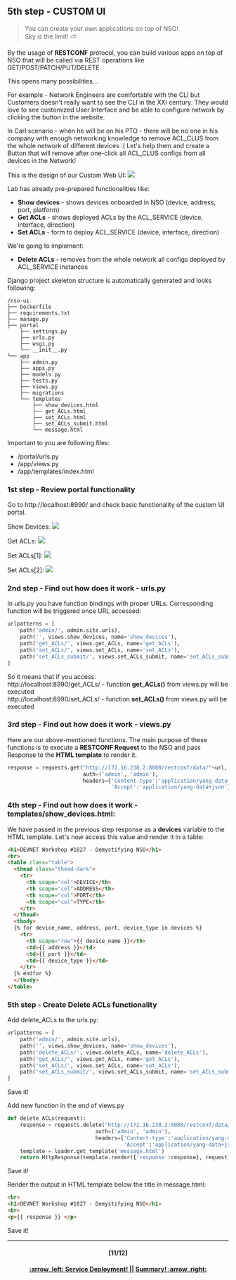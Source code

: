 ## 5th step - CUSTOM UI
> You can create your own applications on top of NSO!  
> Sky is the limit! :partly_sunny:

By the usage of **RESTCONF** protocol, you can build various apps on top of NSO that will be called via REST operations like GET/POST/PATCH/PUT/DELETE.

This opens many possibilities... 

For example - Network Engineers are comfortable with the CLI but Customers doesn't really want to see the CLI in the XXI century. They would love to see customized User Interface and be able to configure network by clicking the button in the website.

In Carl scenario - when he will be on his PTO - there will be no one in his company with enough networking knowledge to remove ACL_CLUS from the whole network of different devices :( Let's help them and create a Button that will remove after one-click all ACL_CLUS configs from all devices in the Network!

This is the design of our Custom Web UI:
<img src="/readme/ui1.png"></img>

Lab has already pre-prepared functionalities like:
- **Show devices** - shows devices onboarded in NSO (device, address, port, platform)
- **Get ACLs** - shows deployed ACLs by the ACL_SERVICE (device, interface, direction)
- **Set ACLs** - form to deploy ACL_SERVICE (device, interface, direction)

We're going to implement:
- **Delete ACLs** - removes from the whole network all configs deployed by ACL_SERVICE instances

Django project skeleton structure is automatically generated and looks following:
```
/nso-ui
├── Dockerfile
├── requirements.txt
├── manage.py
├── portal
    ├── settings.py
    ├── urls.py
    ├── wsgi.py
    └── __init__.py
└── app
    ├── admin.py
    ├── apps.py
    ├── models.py
    ├── tests.py
    ├── views.py
    ├── migrations
    └── templates
        ├── show_devices.html
        ├── get_ACLs.html
        ├── set_ACLs.html
        ├── set_ACLs_submit.html
        └── message.html
```

Important to you are following files:
- /portal/urls.py
- /app/views.py
- /app/templates/index.html

### 1st step - Review portal functionality
Go to http://localhost:8990/ and check basic functionality of the custom UI portal.

Show Devices:
<img src="/readme/ui2.png"></img>

Get ACLs:
<img src="/readme/ui3.png"></img>

Set ACLs[1]:
<img src="/readme/ui4.png"></img>

Set ACLs[2]:
<img src="/readme/ui5.png"></img>

### 2nd step - Find out how does it work - urls.py
In urls.py you have function bindings with proper URLs. 
Corresponding function will be triggered once URL accessed:
```python
urlpatterns = [
    path('admin/', admin.site.urls),
    path('', views.show_devices, name='show_devices'),
    path('get_ACLs/', views.get_ACLs, name='get_ACLs'),
    path('set_ACLs/', views.set_ACLs, name='set_ACLs'),
    path('set_ACLs_submit/', views.set_ACLs_submit, name='set_ACLs_submit')
]
```
So it means that if you access:  
http://localhost:8990/get_ACLs/ - function **get_ACLs()** from views.py will be executed  
http://localhost:8990/set_ACLs/ - function **set_ACLs()** from views.py will be executed  

### 3rd step - Find out how does it work - views.py
Here are our above-mentioned functions. 
The main purpose of these functions is to execute a **RESTCONF Request** to the NSO and pass Response to the **HTML template** to render it. 
```python
response = requests.get("http://172.16.238.2:8080/restconf/data/"+url, 
                        auth=('admin', 'admin'), 
                        headers={'Content-type':'application/yang-data+json', 
                                 'Accept':'application/yang-data+json'}).json()
```

### 4th step - Find out how does it work - templates/show_devices.html:
We have passed in the previous step response as a **devices** variable to the HTML template. 
Let's now access this value and render it in a table:
```html
<h1>DEVNET Workshop #1827 - Demystifying NSO</h1>
<br>
<table class="table">
  <thead class="thead-dark">
    <tr>
      <th scope="col">DEVICE</th>
      <th scope="col">ADDRESS</th>
      <th scope="col">PORT</th>
      <th scope="col">TYPE</th>
    </tr>
  </thead>
  <tbody>
  {% for device_name, address, port, device_type in devices %}
    <tr>
      <th scope="row">{{ device_name }}</th>
      <td>{{ address }}</td>
      <td>{{ port }}</td>
      <td>{{ device_type }}</td>
    </tr>
  {% endfor %}
  </tbody>
</table>
```

### 5th step - Create Delete ACLs functionality
Add delete_ACLs to the urls.py:
```python
urlpatterns = [
    path('admin/', admin.site.urls),
    path('', views.show_devices, name='show_devices'),
    path('delete_ACLs/', views.delete_ACLs, name='delete_ACLs'),
    path('get_ACLs/', views.get_ACLs, name='get_ACLs'),
    path('set_ACLs/', views.set_ACLs, name='set_ACLs'),
    path('set_ACLs_submit/', views.set_ACLs_submit, name='set_ACLs_submit')
]
```
Save it!

Add new function in the end of views.py
```python
def delete_ACLs(request):
	response = requests.delete("http://172.16.238.2:8080/restconf/data/ACL_SERVICE",
                            auth=('admin', 'admin'), 
                            headers={'Content-type':'application/yang-data+json', 
                                     'Accept':'application/yang-data+json'})
	template = loader.get_template('message.html')
	return HttpResponse(template.render({'response':response}, request))
 ```
Save it!
 
Render the output in HTML template below the title in message.html:
```html
<br>
<h1>DEVNET Workshop #1827 - Demystifying NSO</h1>
<br>
<p>{{ response }} </p>
```
Save it!

---
<h4 align="center">[11/12]</h4>
<h4 align="center"> <a href="/readme/6.md"> :arrow_left: Service Deployment! </a> || <a href="/readme/8.md"> Summary! :arrow_right: </a> </h4>
